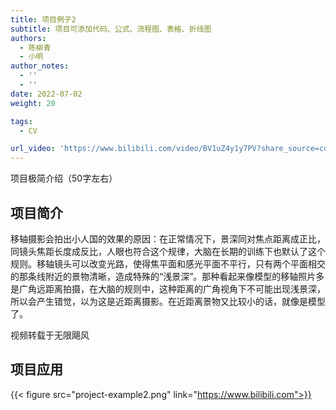 ```yaml
---
title: 项目例子2
subtitle: 项目可添加代码、公式、流程图、表格、折线图
authors:
  - 陈柳青
  - 小明
author_notes:
  - ''
  - ''
date: 2022-07-02
weight: 20

tags:
  - CV

url_video: 'https://www.bilibili.com/video/BV1uZ4y1y7PV?share_source=copy_web'
---
```

项目极简介绍（50字左右）

<!--more-->

## 项目简介

移轴摄影会拍出小人国的效果的原因：在正常情况下，景深同对焦点距离成正比，同镜头焦距长度成反比，人眼也符合这个规律，大脑在长期的训练下也默认了这个规则。移轴镜头可以改变光路，使得焦平面和感光平面不平行，只有两个平面相交的那条线附近的景物清晰，造成特殊的“浅景深”。那种看起来像模型的移轴照片多是广角远距离拍摄，在大脑的规则中，这种距离的广角视角下不可能出现浅景深，所以会产生错觉，以为这是近距离摄影。在近距离景物又比较小的话，就像是模型了。

视频转载于无限飓风

## 项目应用

{{< figure src="project-example2.png" link="https://www.bilibili.com">}}




